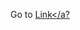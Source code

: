 Go to <a href="https://drive.google.com/drive/folders/17c4NujWtEIVH6f0TcPQXa6sY121Vtq6J?usp=sharing
">Link</a?
